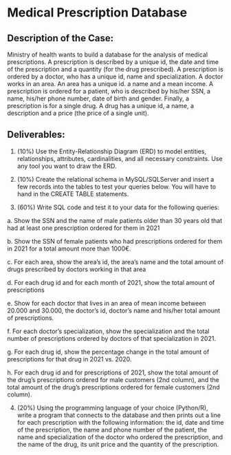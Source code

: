# Medical Prescription Database

## Description of the Case:

Ministry of health wants to build a database for the analysis of medical prescriptions. A prescription is described by a unique id, the date and time of the prescription and a quantity (for the drug prescribed). A prescription is ordered by a doctor, who has a unique id, name and specialization. A doctor works in an area. An area has a unique id. a name and a mean income. A prescription is ordered for a patient, who is described by his/her SSN, a name, his/her phone number, date of birth and gender. Finally, a prescription is for a single drug. A drug has a unique id, a name, a description and a price (the price of a single unit).

## Deliverables:

1. (10%) Use the Entity-Relationship Diagram (ERD) to model entities, relationships, attributes, cardinalities, and all necessary constraints. Use any tool you want to draw the ERD.

2. (10%) Create the relational schema in MySQL/SQLServer and insert a few records into the tables to test your queries below. You will have to hand in the CREATE TABLE statements.

3. (60%) Write SQL code and test it to your data for the following queries:

  a. Show the SSN and the name of male patients older than 30 years old that had at least one prescription ordered for them in 2021
  
  b. Show the SSN of female patients who had prescriptions ordered for them in 2021 for a total amount more than 1000€.
  
  c. For each area, show the area’s id, the area’s name and the total amount of drugs prescribed by doctors working in that area

  d. For each drug id and for each month of 2021, show the total amount of prescriptions

  e. Show for each doctor that lives in an area of mean income between 20.000 and 30.000, the doctor’s id, doctor’s name and his/her total amount of prescriptions.

  f. For each doctor’s specialization, show the specialization and the total number of prescriptions ordered by doctors of that specialization in 2021.

  g. For each drug id, show the percentage change in the total amount of prescriptions for that drug in 2021 vs. 2020.

  h. For each drug id and for prescriptions of 2021, show the total amount of the drug’s prescriptions ordered for male customers (2nd column), and the total amount of the drug’s prescriptions ordered for female customers (2nd column).

4. (20%) Using the programming language of your choice (Python/R), write a program that connects to the database and then prints out a line for each prescription with the following information: the id, date and time of the prescription, the name and phone number of the patient, the name and specialization of the doctor who ordered the prescription, and the name of the drug, its unit price and the quantity of the prescription.
